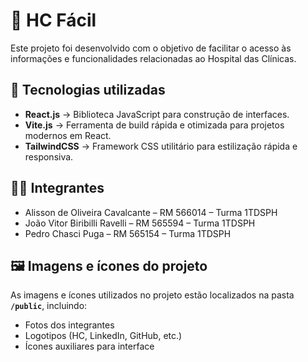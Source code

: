 # 📌 HC Fácil

Este projeto foi desenvolvido com o objetivo de facilitar o acesso às informações e funcionalidades relacionadas ao Hospital das Clínicas.  

## 🚀 Tecnologias utilizadas
- **React.js** → Biblioteca JavaScript para construção de interfaces.  
- **Vite.js** → Ferramenta de build rápida e otimizada para projetos modernos em React.  
- **TailwindCSS** → Framework CSS utilitário para estilização rápida e responsiva.  

## 👨‍💻 Integrantes
- Alisson de Oliveira Cavalcante – RM 566014 – Turma 1TDSPH  
- João Vitor Biribilli Ravelli – RM 565594 – Turma 1TDSPH  
- Pedro Chasci Puga – RM 565154 – Turma 1TDSPH  

## 🖼️ Imagens e ícones do projeto
As imagens e ícones utilizados no projeto estão localizados na pasta **`/public`**, incluindo:  
- Fotos dos integrantes  
- Logotipos (HC, LinkedIn, GitHub, etc.)  
- Ícones auxiliares para interface  
